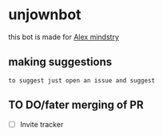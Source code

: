# unjownbot

this bot is made for [Alex mindstry](https://discord.gg/KkPp9242VT) 

## making suggestions 
    to suggest just open an issue and suggest 

## TO DO/fater merging of PR

- [ ] Invite tracker